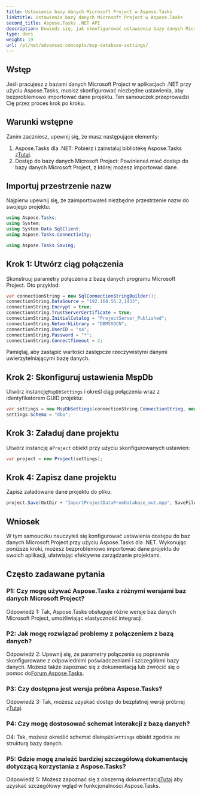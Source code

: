 ```yaml
---
title: Ustawienia bazy danych Microsoft Project w Aspose.Tasks
linktitle: Ustawienia bazy danych Microsoft Project w Aspose.Tasks
second_title: Aspose.Tasks .NET API
description: Dowiedz się, jak skonfigurować ustawienia bazy danych Microsoft Project za pomocą Aspose.Tasks w celu bezproblemowej integracji z aplikacjami .NET.
type: docs
weight: 19
url: /pl/net/advanced-concepts/msp-database-settings/
---
```

## Wstęp

Jeśli pracujesz z bazami danych Microsoft Project w aplikacjach .NET przy użyciu Aspose.Tasks, musisz skonfigurować niezbędne ustawienia, aby bezproblemowo importować dane projektu. Ten samouczek przeprowadzi Cię przez proces krok po kroku.

## Warunki wstępne

Zanim zaczniesz, upewnij się, że masz następujące elementy:

1.  Aspose.Tasks dla .NET: Pobierz i zainstaluj bibliotekę Aspose.Tasks z[Tutaj](https://releases.aspose.com/tasks/net/).
2. Dostęp do bazy danych Microsoft Project: Powinieneś mieć dostęp do bazy danych Microsoft Project, z której możesz importować dane.

## Importuj przestrzenie nazw

Najpierw upewnij się, że zaimportowałeś niezbędne przestrzenie nazw do swojego projektu:

```csharp
using Aspose.Tasks;
using System;
using System.Data.SqlClient;
using Aspose.Tasks.Connectivity;

using Aspose.Tasks.Saving;
```

## Krok 1: Utwórz ciąg połączenia

Skonstruuj parametry połączenia z bazą danych programu Microsoft Project. Oto przykład:

```csharp
var connectionString = new SqlConnectionStringBuilder();
connectionString.DataSource = "192.168.56.2,1433";
connectionString.Encrypt = true;
connectionString.TrustServerCertificate = true;
connectionString.InitialCatalog = "ProjectServer_Published";
connectionString.NetworkLibrary = "DBMSSOCN";
connectionString.UserID = "sa";
connectionString.Password = "*";
connectionString.ConnectTimeout = 2;
```

Pamiętaj, aby zastąpić wartości zastępcze rzeczywistymi danymi uwierzytelniającymi bazę danych.

## Krok 2: Skonfiguruj ustawienia MspDb

 Utwórz instancję`MspDbSettings` i określ ciąg połączenia wraz z identyfikatorem GUID projektu:

```csharp
var settings = new MspDbSettings(connectionString.ConnectionString, new Guid("E6426C44-D6CB-4B9C-AF16-48910ACE0F54"));
settings.Schema = "dbo";
```

## Krok 3: Załaduj dane projektu

 Utwórz instancję a`Project` obiekt przy użyciu skonfigurowanych ustawień:

```csharp
var project = new Project(settings);
```

## Krok 4: Zapisz dane projektu

Zapisz załadowane dane projektu do pliku:

```csharp
project.Save(OutDir + "ImportProjectDataFromDatabase_out.mpp", SaveFileFormat.Mpp);
```

## Wniosek

W tym samouczku nauczyłeś się konfigurować ustawienia dostępu do baz danych Microsoft Project przy użyciu Aspose.Tasks dla .NET. Wykonując poniższe kroki, możesz bezproblemowo importować dane projektu do swoich aplikacji, ułatwiając efektywne zarządzanie projektami.

## Często zadawane pytania

### P1: Czy mogę używać Aspose.Tasks z różnymi wersjami baz danych Microsoft Project?

Odpowiedź 1: Tak, Aspose.Tasks obsługuje różne wersje baz danych Microsoft Project, umożliwiając elastyczność integracji.

### P2: Jak mogę rozwiązać problemy z połączeniem z bazą danych?

Odpowiedź 2: Upewnij się, że parametry połączenia są poprawnie skonfigurowane z odpowiednimi poświadczeniami i szczegółami bazy danych. Możesz także zapoznać się z dokumentacją lub zwrócić się o pomoc do[Forum Aspose.Tasks](https://forum.aspose.com/c/tasks/15).

### P3: Czy dostępna jest wersja próbna Aspose.Tasks?

 Odpowiedź 3: Tak, możesz uzyskać dostęp do bezpłatnej wersji próbnej z[Tutaj](https://releases.aspose.com/).

### P4: Czy mogę dostosować schemat interakcji z bazą danych?

 O4: Tak, możesz określić schemat dla`MspDbSettings` obiekt zgodnie ze strukturą bazy danych.

### P5: Gdzie mogę znaleźć bardziej szczegółową dokumentację dotyczącą korzystania z Aspose.Tasks?

 Odpowiedź 5: Możesz zapoznać się z obszerną dokumentacją[Tutaj](https://reference.aspose.com/tasks/net/) aby uzyskać szczegółowy wgląd w funkcjonalności Aspose.Tasks.